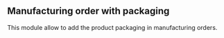 Manufacturing order with packaging
----------------------------------
This module allow to add the product packaging in manufacturing orders.



